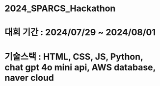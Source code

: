 # 2024_SPARCS_Hackathon

# 대회 기간 : 2024/07/29 ~ 2024/08/01

# 기술스택 : HTML, CSS, JS, Python, chat gpt 4o mini api, AWS database, naver cloud 
